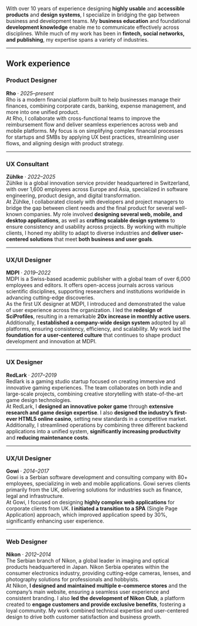 With over 10 years of experience designing **highly usable** and **accessible products** and **design systems**, I specialize in bridging the gap between business and development teams. My **business education** and foundational **development knowledge** enable me to communicate effectively across disciplines. While much of my work has been in **fintech, social networks, and publishing**, my expertise spans a variety of industries.

---

## Work experience

### Product Designer
**Rho** · *2025–present*  
Rho is a modern financial platform built to help businesses manage their finances, combining corporate cards, banking, expense management, and more into one unified product.  
At Rho, I collaborate with cross-functional teams to improve the reimbursement flow and deliver seamless experiences across web and mobile platforms. My focus is on simplifying complex financial processes for startups and SMBs by applying UX best practices, streamlining user flows, and aligning design with product strategy.

---

### UX Consultant  
**Zühlke** · *2022–2025*  
Zühlke is a global innovation service provider headquartered in Switzerland, with over 1,600 employees across Europe and Asia, specialized in software engineering, product design, and digital transformation.  
At Zühlke, I collaborated closely with developers and project managers to bridge the gap between client needs and the final product for several well-known companies. My role involved **designing several web, mobile, and desktop applications**, as well as **crafting scalable design systems** to ensure consistency and usability across projects. By working with multiple clients, I honed my ability to adapt to diverse industries and **deliver user-centered solutions** that meet **both business and user goals**.

---

### UX/UI Designer  
**MDPI** · *2019–2022*  
MDPI is a Swiss-based academic publisher with a global team of over 6,000 employees and editors. It offers open-access journals across various scientific disciplines, supporting researchers and institutions worldwide in advancing cutting-edge discoveries.  
As the first UX designer at MDPI, I introduced and demonstrated the value of user experience across the organization. I led the **redesign of SciProfiles**, resulting in a remarkable **20x increase in monthly active users**. Additionally, **I established a company-wide design system** adopted by all platforms, ensuring consistency, efficiency, and scalability. My work laid the **foundation for a user-centered culture** that continues to shape product development and innovation at MDPI.

---

### UX Designer  
**RedLark** · *2017–2019*  
Redlark is a gaming studio startup focused on creating immersive and innovative gaming experiences. The team collaborates on both indie and large-scale projects, combining creative storytelling with state-of-the-art game design technologies.  
At RedLark, I **designed an innovative poker game** through **extensive research and game design expertise**. I also **designed the industry’s first-ever HTML5 online casino**, setting new standards in a competitive market. Additionally, I streamlined operations by combining three different backend applications into a unified system, **significantly increasing productivity** and **reducing maintenance costs**.

---

### UX/UI Designer  
**Gowi** · *2014–2017*  
Gowi is a Serbian software development and consulting company with 80+ employees, specializing in web and mobile applications. Gowi serves clients primarily from the UK, delivering solutions for industries such as finance, legal and infrastructure.  
At Gowi, I focused on designing **highly complex web applications** for corporate clients from UK. **I initiated a transition to a SPA** (Single Page Application) approach, which improved application speed by 30%, significantly enhancing user experience.

---

### Web Designer  
**Nikon** · *2012–2014*  
The Serbian branch of Nikon, a global leader in imaging and optical products headquartered in Japan. Nikon Serbia operates within the consumer electronics industry, providing cutting-edge cameras, lenses, and photography solutions for professionals and hobbyists.  
At Nikon, **I designed and maintained multiple e-commerce stores** and the company’s main website, ensuring a seamless user experience and consistent branding. I also **led the development of Nikon Club**, a platform created to **engage customers and provide exclusive benefits**, fostering a loyal community. My work combined technical expertise and user-centered design to drive both customer satisfaction and business growth.